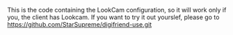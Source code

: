 This is the code containing the LookCam configuration, so it will work only if you, the client has Lookcam. If you want to try it out yourslef, please go to https://github.com/StarSupreme/digifriend-use.git
